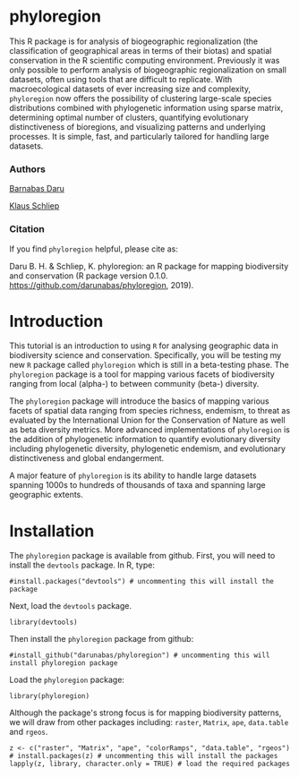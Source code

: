 # phyloregion
This R package is for analysis of biogeographic regionalization (the classification of geographical areas in terms of their biotas) and spatial conservation in the R scientific computing environment. Previously it was only possible to perform analysis of biogeographic regionalization on small datasets, often using tools that are difficult to replicate. With macroecological datasets of ever increasing size and complexity, `phyloregion` now offers the possibility of clustering large-scale species distributions combined with phylogenetic information using sparse matrix, determining optimal number of clusters, quantifying evolutionary distinctiveness of bioregions, and visualizing patterns and underlying processes. It is simple, fast, and particularly tailored for handling large datasets.
### Authors
[Barnabas Daru](https://barnabasdaru.com/) 

[Klaus Schliep](https://kschliep.netlify.com/)
### Citation
If you find ```phyloregion``` helpful, please cite as:

Daru B. H. & Schliep, K. phyloregion: an R package for mapping biodiversity and conservation (R package version 0.1.0. https://github.com/darunabas/phyloregion, 2019).
# Introduction
This tutorial is an introduction to using `R` for analysing geographic data in biodiversity science and conservation. Specifically, you will be testing my new `R` package called `phyloregion` which is still in a beta-testing phase. The `phyloregion` package is a tool for mapping various facets of biodiversity ranging from local (alpha-) to between community (beta-) diversity.

The `phyloregion` package will introduce the basics of mapping various facets of spatial data ranging from species richness, endemism, to threat as evaluated by the International Union for the Conservation of Nature as well as beta diversity metrics. More advanced implementations of `phyloregion` is the addition of phylogenetic information to quantify evolutionary diversity including phylogenetic diversity, phylogenetic endemism, and evolutionary distinctiveness and global endangerment.

A major feature of `phyloregion` is its ability to handle large datasets spanning 1000s to hundreds of thousands of taxa and spanning large geographic extents.
# Installation
The `phyloregion` package is available from github. First, you will need to install the `devtools` package. In R, type:
```{r, echo=TRUE}
#install.packages("devtools") # uncommenting this will install the package
```
Next, load the `devtools` package.
```{r, message=FALSE, results='hide', warning=FALSE}
library(devtools)
```
Then install the `phyloregion` package from github:
```{r, echo=TRUE}
#install_github("darunabas/phyloregion") # uncommenting this will install phyloregion package
```
Load the `phyloregion` package:
```{r, echo=TRUE}
library(phyloregion)
```
Although the package's strong focus is for mapping biodiversity patterns, we will draw from other packages including: `raster`, `Matrix`, `ape`, `data.table` and `rgeos`.

```{r, message=FALSE, results='hide', warning=FALSE}
z <- c("raster", "Matrix", "ape", "colorRamps", "data.table", "rgeos")
# install.packages(z) # uncommenting this will install the packages
lapply(z, library, character.only = TRUE) # load the required packages
```
